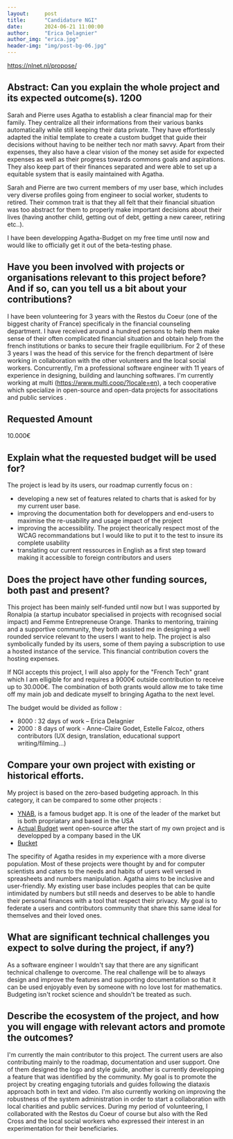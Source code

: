 ```yaml
---
layout:     post
title:      "Candidature NGI"
date:       2024-06-21 11:00:00
author:     "Erica Delagnier"
author_img: "erica.jpg"
header-img: "img/post-bg-06.jpg"
---
```


https://nlnet.nl/propose/

## Abstract: Can you explain the whole project and its expected outcome(s). 1200

Sarah and Pierre uses Agatha to establish a clear financial map for their family. They centralize all their informations from their various banks automatically while still keeping their data private. They have effortlessly adapted the initial template to create a custom budget that guide their decisions without having to be neither tech nor math savvy. Apart from their expenses, they also have a clear vision of the money set aside for expected expenses as well as their progress towards commons goals and aspirations. They also keep part of their finances separated and were able to set up a equitable system that is easily maintained with Agatha.

Sarah and Pierre are two current members of my user base, which includes very diverse profiles going from engineer to social worker, students to retired. Their common trait is that they all felt that their financial situation was too abstract for them to properly make important decisions about their lives (having another child, getting out of debt, getting a new career, retiring etc..). 

I have been developping Agatha-Budget on my free time until now and would like to officially get it out of the beta-testing phase.


## Have you been involved with projects or organisations relevant to this project before? And if so, can you tell us a bit about your contributions?
I have been volunteering for 3 years with the Restos du Coeur (one of the biggest charity of France) specificaly in the financial counseling department. I have received around a hundred persons to help them make sense of their often complicated financial situation and obtain help from the french institutions or banks to secure their fragile equilibrium.
For 2 of these 3 years I was the head of this service for the french department of Isère working in collaboration with the other volunteers and the local social workers.
Concurrently, I'm a professional software engineer with 11 years of experience in designing, building and launching softwares. I'm currently working at multi (https://www.multi.coop/?locale=en), a tech cooperative which specialize in open-source and open-data projects for associtations and public services .

## Requested Amount
10.000€

## Explain what the requested budget will be used for?
The project is lead by its users, our roadmap currently focus on :
- developing a new set of features related to charts that is asked for by my current user base.
- improving the documentation both for developpers and end-users to maximise the re-usability and usage impact of the project
- improving the accessibility. The project theorically respect most of the WCAG recommandations but I would like to put it to the test to insure its complete usability
- translating our current ressources in English as a first step toward making it accessible to foreign contributors and users

## Does the project have other funding sources, both past and present?
This project has been mainly self-funded until now but I was supported by Ronalpia (a startup incubator specialised in projects with recognised social impact) and Femme Entrepreneuse Orange. Thanks to mentoring, training and a supportive community, they both assisted me in designing a well rounded service relevant to the users I want to help.
The project is also symbolically funded by its users, some of them paying a subscription to use a hosted instance of the service. This financial contribution covers the hosting expenses.

If NGI accepts this project, I will also apply for the "French Tech" grant which I am elligible for and requires a 9000€ outside contribution to receive up to 30.000€. The combination of both grants would allow me to take time off my main job and dedicate myself to bringing Agatha to the next level.

The budget would be divided as follow :
- 8000 :	32 days of work – Erica Delagnier
- 2000 :	8 days of work - Anne-Claire Godet, Estelle Falcoz, others contributors (UX design, translation, educational support writing/filming...)

## Compare your own project with existing or historical efforts.
My project is based on the zero-based budgeting approach. In this category, it can be compared to some other projects :
- [YNAB](https://www.ynab.com/), is a famous budget app. It is one of the leader of the market but is both propriatary and based in the USA 
- [Actual Budget](https://actualbudget.org/) went open-source after the start of my own project and is developped by a company based in the UK
- [Bucket](https://www.budgetwithbuckets.com/) 

The specifity of Agatha resides in my experience with a more diverse population. Most of these projects were thought by and for computer scientists and caters to the needs and habits of users well versed in spreasheets and numbers manipulation. 
Agatha aims to be inclusive and user-friendly. My existing user base includes peoples that can be quite intimidated by numbers but still needs and deserves to be able to handle their personal finances with a tool that respect their privacy. My goal is to federate a users and contributors community that share this same ideal for themselves and their loved ones.

## What are significant technical challenges you expect to solve during the project, if any?)

As a software engineer I wouldn't say that there are any significant technical challenge to overcome. The real challenge will be to always design and improve the features and supporting documentation so that it can be used enjoyably even by someone with no love lost for mathematics. Budgeting isn't rocket science and shouldn't be treated as such.

## Describe the ecosystem of the project, and how you will engage with relevant actors and promote the outcomes?

I'm currently the main contributor to this project.
The current users are also contributing mainly to the roadmap, documentation and user support. One of them designed the logo and style guide, another is currently developping a feature that was identified by the community. 
My goal is to promote the project by creating engaging tutorials and guides following the diataxis approach both in text and video. 
I'm also currently working on improving the robustness of the system administration in order to start a collaboration with local charities and public services. During my period of volunteering, I collaborated with the Restos du Coeur of course but also with the Red Cross and the local social workers who expressed their interest in an experimentation for their beneficiaries.